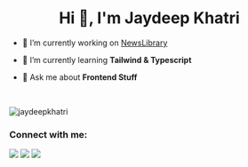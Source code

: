<h1 align="center">Hi 👋, I'm Jaydeep Khatri</h1>

- 🔭 I’m currently working on [NewsLibrary](https://github.com/jaydeepkhatri/NewsLibrary)

- 🌱 I’m currently learning **Tailwind & Typescript**

- 💬 Ask me about **Frontend Stuff**

<br/>

<p><img align="center" src="https://github-readme-streak-stats.herokuapp.com/?user=jaydeepkhatri&" alt="jaydeepkhatri" /></p>

<h3 align="left">Connect with me:</h3>
<p align="left">
<a href="https://twitter.com/jaydeepkhatri79" target="blank"><img src="https://img.shields.io/static/v1?style=for-the-badge&message=Twitter&color=1DA1F2&logo=Twitter&logoColor=FFFFFF&label=" /></a>
<a href="https://linkedin.com/in/jaydeep-khatri" target="blank"><img src="https://img.shields.io/static/v1?style=for-the-badge&message=LinkedIn&color=0A66C2&logo=LinkedIn&logoColor=FFFFFF&label=" /></a>
<a href="https://codepen.com/jaydeepkhatri" target="_blank"><img src="https://img.shields.io/static/v1?style=for-the-badge&message=CodePen&color=000000&logo=CodePen&logoColor=FFFFFF&label=" /></a>
</p>
